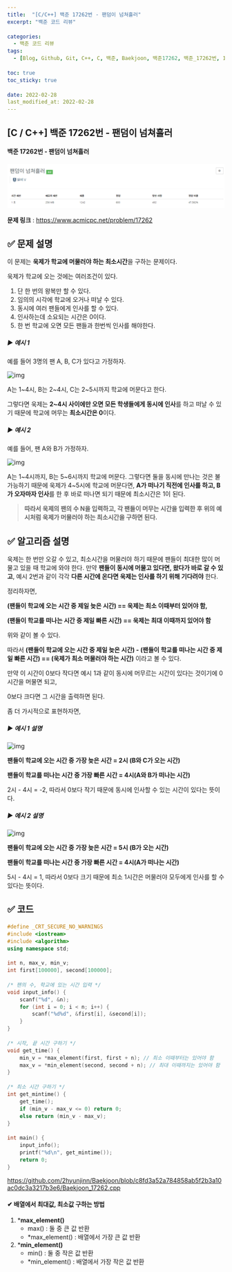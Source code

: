 ```yaml
---
title:  "[C/C++] 백준 17262번 - 팬덤이 넘쳐흘러"
excerpt: "백준 코드 리뷰"

categories:
  - 백준 코드 리뷰
tags:
  - [Blog, Github, Git, C++, C, 백준, Baekjoon, 백준17262, 백준_17262번, 17262번, c++_17262, 17262_c++, c++_배열최대값, c++_배열최소값, *max_element(), *min_element()]

toc: true
toc_sticky: true

date: 2022-02-28
last_modified_at: 2022-02-28
---
```


## [C / C++] 백준 17262번 - 팬덤이 넘쳐흘러

#### 백준 17262번 - 팬덤이 넘쳐흘러 

![17262](https://github.com/2hyunjinn/2hyunjinn.github.io/blob/master/images/2022-02-03-17262-posting/17262.png?raw=true)

**문제 링크** : <https://www.acmicpc.net/problem/17262>



## ✅ 문제 설명

이 문제는 **욱제가 학교에 머물러야 하는 최소시간**을 구하는 문제이다.  

욱제가 학교에 오는 것에는 여러조건이 있다.

1. 단 한 번의 왕복만 할 수 있다.
2. 임의의 시각에 학교에 오거나 떠날 수 있다.
3. 동시에 여러 팬들에게 인사를 할 수 있다.
4. 인사하는데 소요되는 시간은 0이다.
5. 한 번 학교에 오면 모든 팬들과 한번씩 인사를 해야한다.



##### ▶ 예시 1

예를 들어 3명의 팬 A, B, C가 있다고 가정하자.

![img](https://upload.acmicpc.net/481b6e46-5c87-4a4b-affc-1115ace572ab/-/preview/)

A는 1~4시, B는 2~4시, C는 2~5시까지 학교에 머문다고 한다.

그렇다면 욱제는 **2~4시 사이에만 오면 모든 학생들에게 동시에 인사**를 하고 떠날 수 있기 때문에 학교에 머무는 **최소시간은 0**이다.



##### ▶ 예시 2

예를 들어, 팬 A와 B가 가정하자.

![img](https://upload.acmicpc.net/1b246d11-2548-47c6-8a59-b7f699af1c9c/-/preview/)

A는 1~4시까지, B는 5~6시까지 학교에 머문다. 그렇다면 둘을 동시에 만나는 것은 불가능하기 때문에 욱제가 4~5시에 학교에 머문다면,  **A가 떠나기 직전에 인사를 하고, B가 오자마자 인사**를 한 후 바로 떠나면 되기 때문에 최소시간은 1이 된다.



> **따라서 욱제의 팬의 수 N을 입력하고, 각 팬들이 머무는 시간을 입력한 후 위의 예시처럼 욱제가 머물러야 하는 최소시간을 구하면 된다.**





## ✅ 알고리즘 설명

욱제는 한 번만 오갈 수 있고, 최소시간을 머물러야 하기 때문에 팬들이 최대한 많이 머물고 있을 때 학교에 와야 한다. 만약 **팬들이 동시에 머물고 있다면, 왔다가 바로 갈 수 있고**, 예시 2번과 같이 각각 **다른 시간에 온다면 욱제는 인사를 하기 위해 기다려야** 한다.

정리하자면,

**(팬들이 학교에 오는 시간 중 제일 늦은 시간) == 욱제는 최소 이때부터 있어야 함,**

 **(팬들이 학교를 떠나는 시간 중 제일 빠른 시간) == 욱제는 최대 이때까지 있어야 함**

위와 같이 볼 수 있다.

따라서 **(팬들이 학교에 오는 시간 중 제일 늦은 시간) - (팬들이 학교를 떠나는 시간 중 제일 빠른 시간) == (욱제가 최소 머물러야 하는 시간)** 이라고 볼 수 있다. 

만약 이 시간이 0보다 작다면 예시 1과 같이 동시에 머무르는 시간이 있다는 것이기에 0시간을 머물면 되고,

0보다 크다면 그 시간을 출력하면 된다.



좀 더 가시적으로 표현하자면,

##### ▶ 예시 1 설명

![img](https://upload.acmicpc.net/481b6e46-5c87-4a4b-affc-1115ace572ab/-/preview/)

**팬들이 학교에 오는 시간 중 가장 늦은 시간 = 2시 (B와 C가 오는 시간)**

**팬들이 학교를 떠나는 시간 중 가장 빠른 시간 = 4시(A와 B가 떠나는 시간)**

2시 - 4시 = -2, 따라서 0보다 작기 때문에 동시에 인사할 수 있는 시간이 있다는 뜻이다.



##### ▶ 예시 2 설명

![img](https://upload.acmicpc.net/1b246d11-2548-47c6-8a59-b7f699af1c9c/-/preview/)

**팬들이 학교에 오는 시간 중 가장 늦은 시간 = 5시 (B가 오는 시간)**

**팬들이 학교를 떠나는 시간 중 가장 빠른 시간 = 4시(A가 떠나는 시간)**

5시 - 4시 = 1, 따라서 0보다 크기 때문에 최소 1시간은 머물러야 모두에게 인사를 할 수 있다는 뜻이다.





## ✅ 코드

```c++
#define _CRT_SECURE_NO_WARNINGS
#include <iostream>
#include <algorithm>
using namespace std;

int n, max_v, min_v;
int first[100000], second[100000];

/* 팬의 수, 학교에 있는 시간 입력 */
void input_info() {
	scanf("%d", &n);
	for (int i = 0; i < n; i++) {
		scanf("%d%d", &first[i], &second[i]);
	}
}

/* 시작, 끝 시간 구하기 */
void get_time() {
	min_v = *max_element(first, first + n); // 최소 이때부터는 있어야 함
	max_v = *min_element(second, second + n); // 최대 이때까지는 있어야 함
}

/* 최소 시간 구하기 */
int get_mintime() {
	get_time();
	if (min_v - max_v <= 0) return 0;
	else return (min_v - max_v);
}

int main() {
	input_info();
	printf("%d\n", get_mintime());
	return 0;
}
```

<https://github.com/2hyunjinn/Baekjoon/blob/c8fd3a52a784858ab5f2b3a10ac0dc3a3217b3e6/Baekjoon_17262.cpp>



#### ✔ 배열에서 최대값, 최소값 구하는 방법

1. ***max_element()**
   * max() : 둘 중 큰 값 반환
   * *max_element() : 배열에서 가장 큰 값 반환
2. ***min_element()**
   * min() : 둘 중 작은 값 반환
   * *min_element() : 배열에서 가장 작은 값 반환
